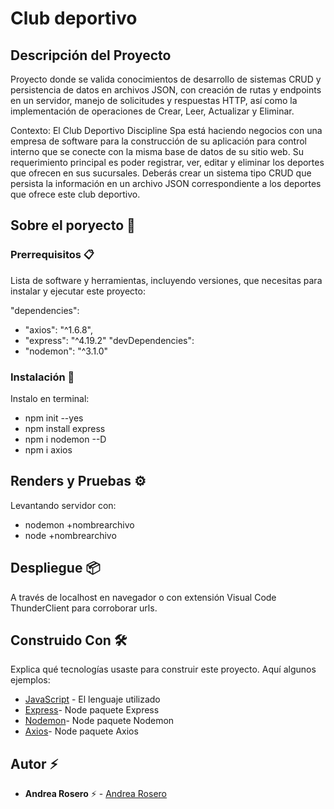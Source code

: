 # Club deportivo

## Descripción del Proyecto

Proyecto donde se valida conocimientos de desarrollo de sistemas CRUD y persistencia de datos en archivos JSON, con creación de rutas y endpoints en un servidor, manejo de solicitudes y respuestas HTTP, así como la implementación de operaciones de Crear, Leer, Actualizar y Eliminar.

Contexto: El Club Deportivo Discipline Spa está haciendo negocios con una empresa de software para
la construcción de su aplicación para control interno que se conecte con la misma base de
datos de su sitio web. Su requerimiento principal es poder registrar, ver, editar y eliminar los
deportes que ofrecen en sus sucursales.
Deberás crear un sistema tipo CRUD que persista la información en un archivo JSON
correspondiente a los deportes que ofrece este club deportivo. 

## Sobre el poryecto 🚀

### Prerrequisitos 📋

Lista de software y herramientas, incluyendo versiones, que necesitas para instalar y ejecutar este proyecto:

 "dependencies": 
 - "axios": "^1.6.8",
 - "express": "^4.19.2"
"devDependencies": 
-  "nodemon": "^3.1.0"
  

### Instalación 🔧

 Instalo en terminal:
- npm init --yes
- npm install express
- npm i nodemon --D
- npm i axios

## Renders y Pruebas ⚙️

Levantando servidor con:
- nodemon +nombrearchivo
- node +nombrearchivo

## Despliegue 📦

A través de localhost en navegador o con extensión Visual Code ThunderClient para corroborar urls.

## Construido Con 🛠️

Explica qué tecnologías usaste para construir este proyecto. Aquí algunos ejemplos:

- [JavaScript](https://developer.mozilla.org/en-US/docs/Web/JavaScript) - El lenguaje utilizado
- [Express](https://expressjs.com/en/5x/api.html)- Node paquete Express
- [Nodemon](https://www.npmjs.com/package/nodemon)- Node paquete Nodemon
- [Axios]([https://www.npmjs.com/package/axios])- Node paquete Axios
  

## Autor ⚡ 

- **Andrea Rosero** ⚡  - [Andrea Rosero](https://github.com/andreaendigital)

